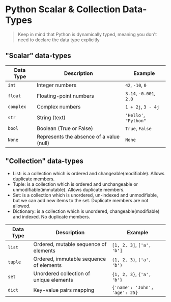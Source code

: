 # Python Scalar & Collection Data-Types

> Keep in mind that Python is dynamically typed, meaning you don't need to declare the data type explicitly

## "Scalar" data-types

| Data Type   | Description                                     | Example               |
|-------------|-------------------------------------------------|-----------------------|
| `int`       | Integer numbers                                 | `42`, `-10`, `0`      |
| `float`     | Floating-point numbers                          | `3.14`, `-0.001`, `2.0`|
| `complex`   | Complex numbers                                 | `1 + 2j`, `3 - 4j`     |
| `str`       | String (text)                                   | `'Hello'`, `"Python"`  |
| `bool`      | Boolean (True or False)                         | `True`, `False`        |
| `None`      | Represents the absence of a value (null)        | `None`                |


## "Collection" data-types
- List: is a collection which is ordered and changeable(modifiable). Allows duplicate members.
- Tuple: is a collection which is ordered and unchangeable or unmodifiable(immutable). Allows duplicate members.
- Set: is a collection which is unordered, un-indexed and unmodifiable, but we can add new items to the set. Duplicate members are not allowed.
- Dictionary: is a collection which is unordered, changeable(modifiable) and indexed. No duplicate members.

| Data Type   | Description                                      | Example                                        |
|-------------|--------------------------------------------------|------------------------------------------------|
| `list`      | Ordered, mutable sequence of elements            | `[1, 2, 3]`, `['a', 'b']`                      |
| `tuple`     | Ordered, immutable sequence of elements          | `(1, 2, 3)`, `('a', 'b')`                      |
| `set`       | Unordered collection of unique elements          | `{1, 2, 3}`, `{'a', 'b'}`                      |
| `dict`      | Key-value pairs mapping                          | `{'name': 'John', 'age': 25}`                  |

